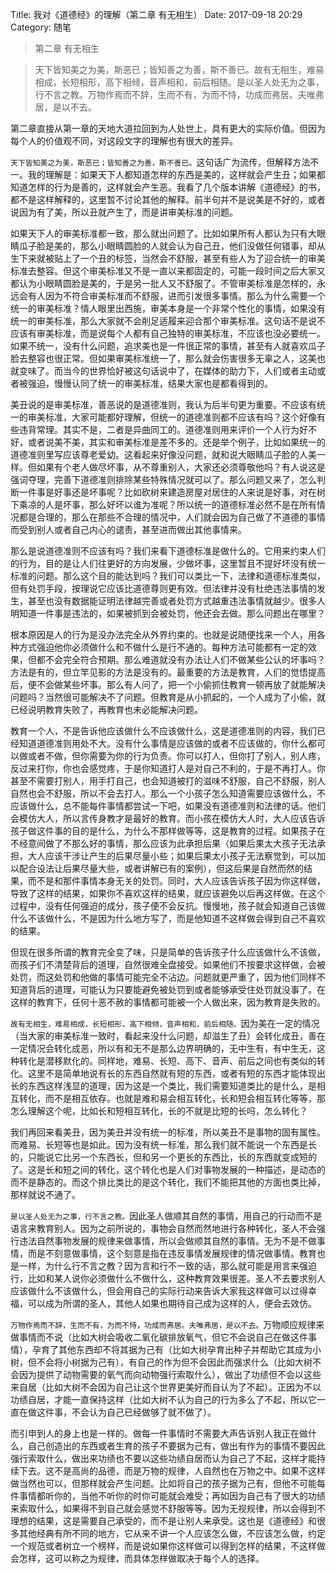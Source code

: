 Title: 我对《道德经》的理解（第二章 有无相生）
Date: 2017-09-18 20:29
Category: 随笔


> 第二章 有无相生

> 天下皆知美之为美，斯恶已；皆知善之为善，斯不善已。故有无相生，难易相成，长短相形，高下相倾，音声相和，前后相随。是以圣人处无为之事，行不言之教。万物作焉而不辞，生而不有，为而不恃，功成而弗居。夫唯弗居，是以不去。

第二章直接从第一章的天地大道拉回到为人处世上，具有更大的实际价值。但因为每个人的价值观不同，对这段文字的理解也有很大的差异。

`天下皆知美之为美，斯恶已；皆知善之为善，斯不善已。`这句话广为流传，但解释方法不一。我的理解是：如果天下人都知道怎样的东西是美的，这样就会产生丑；如果都知道怎样的行为是善的，这样就会产生恶。我看了几个版本讲解《道德经》的书，都不是这样解释的，这里暂不讨论其他的解释。前半句并不是说美是不好的，或者说因为有了美，所以丑就产生了，而是讲审美标准的问题。

如果天下人的审美标准都一致，那么就出问题了。比如如果所有人都认为只有大眼睛瓜子脸是美的，那么小眼睛圆脸的人就会认为自己丑，他们没做任何错事，却从生下来就被贴上了一个丑的标签，当然会不舒服，甚至有些人为了迎合统一的审美标准去整容。但这个审美标准又不是一直以来都固定的，可能一段时间之后大家又都认为小眼睛圆脸是美的，于是另一批人又不舒服了。不管审美标准是怎样的，永远会有人因为不符合审美标准而不舒服，进而引发很多事情。那么为什么需要一个统一的审美标准？情人眼里出西施，审美本身是一个非常个性化的事情，如果没有统一的审美标准，那么大家就不会削足适履来迎合那个审美标准。这句话不是说不应该有审美标准，而是说每个人都有自己独特的审美标准，不应该也没必要统一。如果不统一，没有什么问题，追求美也是一件很正常的事情，甚至有人就喜欢瓜子脸去整容也很正常。但如果审美标准统一了，那么就会伤害很多无辜之人，这美也就变味了。而当今的世界恰好被这句话说中了，在媒体的助力下，人们或者主动或者被强迫，慢慢认同了统一的审美标准，结果大家也是都看得到的。

美丑说的是审美标准，善恶说的是道德准则，我认为后半句更为重要。不应该有统一的审美标准，大家可能都好理解，但统一的道德准则都不应该有吗？这个好像有些违背常理。其实不是，二者是异曲同工的。道德准则用来评价一个人行为好不好，或者说美不美，其实和审美标准是差不多的。还是举个例子，比如如果统一的道德准则里写应该尊老爱幼。这看起来好像没问题，就和说大眼睛瓜子脸的人美一样。但如果有个老人做尽坏事，从不尊重别人，大家还必须尊敬他吗？有人说这是强词夺理，完善下道德准则排除某些特殊情况就可以了。那么问题又来了，怎么判断一件事是好事还是坏事呢？比如砍树来建造房屋对居住的人来说是好事，对在树下乘凉的人是坏事，那么好坏以谁为准呢？所以统一的道德标准必然不是在所有情况都是合理的，那么在那些不合理的情况中，人们就会因为自己做了不道德的事情而受到别人或者自己内心的谴责，甚至进而做出其他事情来。

那么是说道德准则不应该有吗？我们来看下道德标准是做什么的。它用来约束人们的行为，目的是让人们往更好的方向发展，少做坏事，这里暂且不提好坏没有统一标准的问题。那么这个目的能达到吗？我们可以类比一下，法律和道德标准类似，但有处罚手段，按理说它应该比道德尊则更有效。但法律并没有杜绝违法事情的发生，甚至也没有数据能证明法律越完善或者处罚方式越重违法事情就越少。很多人明知道一件事是违法的，如果被抓到会被处罚，他还会去做。那么问题出在哪里？

根本原因是人的行为是没办法完全从外界约束的。也就是说随便找来一个人，用各种方式强迫他你必须做什么和不做什么是行不通的。每种方法可能都有一定的效果，但都不会完全符合预期。那么难道就没有办法让人们不做某些公认的坏事吗？方法是有的，但立竿见影的方法是没有的。最重要的方法是教育，人们的觉悟提高后，便不会做某些坏事。那么有人问了，把一个小偷抓住教育一顿再放了就能解决问题吗？当然很可能解决不了问题。但教育是从小抓起的，一个人成为了小偷，就已经说明教育失败了，再教育也未必能解决问题。

教育一个人，不是告诉他应该做什么不应该做什么，这是道德准则的内容，我们已经知道道德准则用处不大。没有什么事情是应该做的或者不应该做的，你什么都可以做或者不做，但你需要为你的行为负责。你可以打人，但你打了别人，别人疼，反过来打你，你也会感觉疼，于是你知道打人是对自己不利的，于是不再打人。你甚至不需要打别人，用手打自己，也会知道被打的滋味不舒服，自己不舒服，别人自然也会不舒服，所以不会去打人。那么一个小孩子怎么知道需要应该做什么，不应该做什么，总不能每件事情都尝试一下吧，如果没有道德准则和法律的话。他们会模仿大人，所以言传身教才是最好的教育。而小孩在模仿大人时，大人应该告诉孩子做这件事的目的是什么，为什么不那样做等等，这是教育的过程。如果孩子在不经意间做了不那么好的事情，那么应该为此承担后果（如果后果太大孩子无法承担，大人应该干涉让产生的后果尽量小些；如果后果太小孩子无法察觉到，可以加以配合设法让后果尽量大些，或者讲解已有的案例），但这后果是自然而然的结果，而不是和那件事情本身无关的处罚。同时，大人应该告诉孩子因为你这样做，导致了这样的结果，如果你不喜欢这样的结果，就应该避免以后再这样做。在这个过程中，没有任何强迫的成分，孩子便不会反抗。慢慢地，孩子就会知道自己该做什么不该做什么，不是因为什么地方写了，而是他知道不这样做会得到自己不喜欢的结果。

但现在很多所谓的教育完全变了味，只是简单的告诉孩子什么应该做什么不该做，而孩子们不清楚背后的道理，自然很难全盘接受。如果他们不按要求这样做，会被处罚，而这处罚和他做的事情可能完全不沾边。问题就更严重了，因为他们同样不知道背后的道理，可能认为只要能避免被处罚到或者能够承受住处罚就没事了。在这样的教育下，任何十恶不赦的事情都可能被一个人做出来，因为教育是失败的。

`故有无相生，难易相成，长短相形，高下相倾，音声相和，前后相随。`因为美在一定的情况（当大家的审美标准一致时，看起来没什么问题，却滋生了丑）会转化成丑，善在一定情况会转化成恶，所以有和无不是那么边界明确的，无中生有，有中生无，这种转化是潜移默化的。同样地，难易、长短、高下、音声、前后之间也有类似的转化。这里不是简单地说有长的东西自然就有短的东西，或者有短的东西才能体现出长的东西这样浅显的道理，因为这是一个类比，我们需要知道类比的是什么，是相互转化，而不是相互依存。也就是难和易会相互转化，长和短会相互转化等等，那怎么理解这个呢，比如长和短相互转化，长的不就是比短的长吗，怎么转化？

我们再回来看美丑，因为美丑并没有统一的标准，所以美丑不是事物的固有属性。而难易、长短等也是如此。因为没有统一标准，那么我们就不能说一个东西是长的，只能说它比另一个东西长，但和另一个更长的东西比，长的东西就变成短的了。这是长和短之间的转化，这个转化也是人们对事物发展的一种描述，是动态的而不是静态的。而这个排比类比的是这个转化，我们不能把其他的方面也类比掉，那样就说不通了。

`是以圣人处无为之事，行不言之教。`因此圣人做顺其自然的事情，用自己的行动而不是语言来教育别人。因为之前所说的，事物会自然而然地进行各种转化，圣人不会强行违法自然事物发展的规律来做事情，所以会做顺其自然的事情。无为不是不做事情，而是不刻意做事情，这个刻意是指在违反事情发展规律的情况做事情。教育也是一样，为什么行不言之教？因为言和行不一致的话，那么就可能是用言来强迫行，比如和某人说你必须做什么不做什么，这种教育效果很差。圣人不去要求别人应该做什么不该做什么，但会用自己的实际行动来告诉大家我这样做可以过得幸福，可以成为所谓的圣人，其他人如果也期待自己成为这样的人，便会去效仿。

`万物作焉而不辞，生而不有，为而不恃，功成而弗居。夫唯弗居，是以不去。`万物顺应规律来做事情而不说（比如大树会吸收二氧化碳排放氧气，但它不会说自己在做这件事情），孕育了其他东西却不将其据为己有（比如大树孕育出种子并帮助它其成为小树，但不会将小树据为己有），有自己的作为但不会因此而强求什么（比如大树不会因为提供了动物需要的氧气而向动物强行索取什么），做出了功绩但不会以这些来自居（比如大树不会因为自己让这个世界更美好而自认为了不起）。正因为不以功绩自居，才能一直保持这样（比如大树不认为自己的行为多么了不起，所以它一直在做这件事，不会认为自己已经做够了就不做了）。

而引申到人的身上也是一样的。做每一件事情时不需要大声告诉别人我正在做什么，自己创造出的东西或者生育的孩子不要据为己有，做出有作为的事情不要因此强行索取什么，做出来功绩也不要以这些功绩自居而认为自己了不起，这样才能持续下去。这不是高尚的品德，而是万物的规律，人自然也在万物之中。如果不这样做当然也可以，但那样就会产生问题。比如将自己的孩子据为己有，但他不可能每件事情都听你的，当他不听你的时你可能就会难受；再如因为自己有了很大的功绩来索取什么，如果得不到自己就会感觉不舒服等等。因为无视规律，所以会得到不理想的结果，这是需要自己承受的，而不是让别人来承受。这也是《道德经》和很多其他经典有所不同的地方，它从来不讲一个人应该怎么做，不应该怎么做，约定一个规范或者树立一个榜样，而是说如果你这样做可以得到怎样的结果，不这样做会怎样，这可以称之为规律，而具体怎样做取决于每个人的选择。
